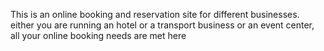 This is an online booking and reservation site for different businesses.
either you are running an hotel or a transport business or an event center, all your online booking needs are met here